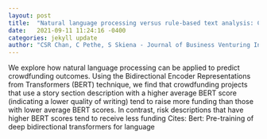 ```yaml
---
layout: post
title:  "Natural language processing versus rule-based text analysis: Comparing BERT score and readability indices to predict crowdfunding outcomes"
date:   2021-09-11 11:24:16 -0400
categories: jekyll update
author: "CSR Chan, C Pethe, S Skiena - Journal of Business Venturing Insights, 2021"
---
```

We explore how natural language processing can be applied to predict crowdfunding outcomes. Using the Bidirectional Encoder Representations from Transformers (BERT) technique, we find that crowdfunding projects that use a story section description with a higher average BERT score (indicating a lower quality of writing) tend to raise more funding than those with lower average BERT scores. In contrast, risk descriptions that have higher BERT scores tend to receive less funding Cites: Bert: Pre-training of deep bidirectional transformers for language